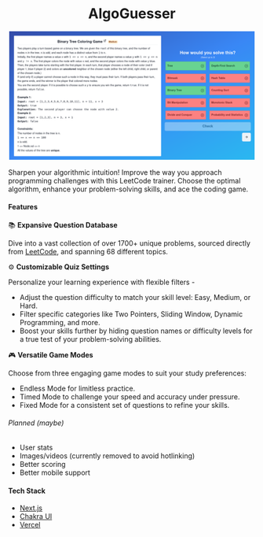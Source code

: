 <div align="center">
  <h1>AlgoGuesser</h1>
  <img src="https://raw.githubusercontent.com/s7m4b4/algo-guesser/main/algoguesser.png" width="500" />
</div>

Sharpen your algorithmic intuition! Improve the way you approach programming challenges with this LeetCode trainer. Choose the optimal algorithm, enhance your problem-solving skills, and ace the coding game.

#### Features

📚 **Expansive Question Database**

Dive into a vast collection of over 1700+ unique problems, sourced directly from [LeetCode](https://leetcode.com), and spanning 68 different topics.

⚙️ **Customizable Quiz Settings**

Personalize your learning experience with flexible filters -

- Adjust the question difficulty to match your skill level: Easy, Medium, or Hard.
- Filter specific categories like Two Pointers, Sliding Window, Dynamic Programming, and more.
- Boost your skills further by hiding question names or difficulty levels for a true test of your problem-solving abilities.

🎮 **Versatile Game Modes**

Choose from three engaging game modes to suit your study preferences:

- Endless Mode for limitless practice.
- Timed Mode to challenge your speed and accuracy under pressure.
- Fixed Mode for a consistent set of questions to refine your skills.

###### Planned (maybe)

- User stats
- Images/videos (currently removed to avoid hotlinking)
- Better scoring
- Better mobile support

#### Tech Stack

- [Next.js](https://nextjs.org/)
- [Chakra UI](https://chakra-ui.com)
- [Vercel](https://vercel.com)
